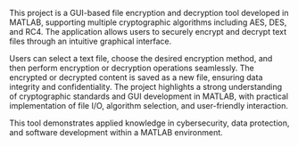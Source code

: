 This project is a GUI-based file encryption and decryption tool developed in MATLAB, 
supporting multiple cryptographic algorithms including AES, DES, and RC4. 
The application allows users to securely encrypt and decrypt text files through an intuitive graphical interface.

Users can select a text file, choose the desired encryption method, 
and then perform encryption or decryption operations seamlessly. 
The encrypted or decrypted content is saved as a new file, ensuring data integrity and confidentiality. 
The project highlights a strong understanding of cryptographic standards and GUI development in MATLAB, 
with practical implementation of file I/O, algorithm selection, and user-friendly interaction.

This tool demonstrates applied knowledge in cybersecurity, data protection, and software development within a MATLAB environment.
